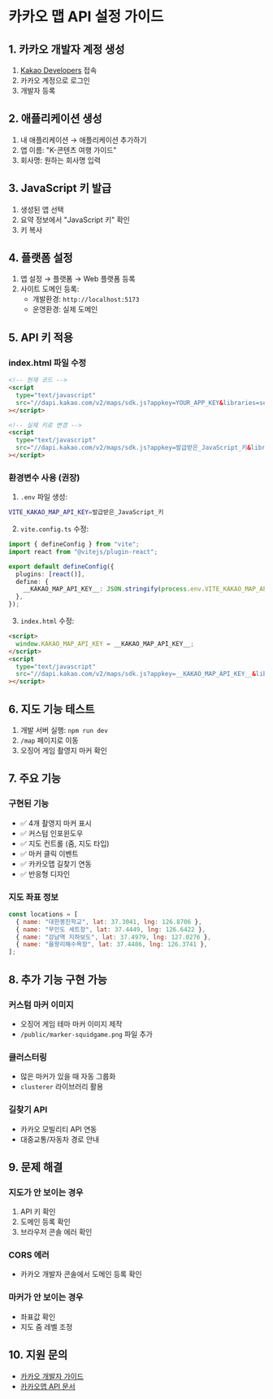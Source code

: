 # 카카오 맵 API 설정 가이드

## 1. 카카오 개발자 계정 생성

1. [Kakao Developers](https://developers.kakao.com/) 접속
2. 카카오 계정으로 로그인
3. 개발자 등록

## 2. 애플리케이션 생성

1. 내 애플리케이션 → 애플리케이션 추가하기
2. 앱 이름: "K-콘텐츠 여행 가이드"
3. 회사명: 원하는 회사명 입력

## 3. JavaScript 키 발급

1. 생성된 앱 선택
2. 요약 정보에서 "JavaScript 키" 확인
3. 키 복사

## 4. 플랫폼 설정

1. 앱 설정 → 플랫폼 → Web 플랫폼 등록
2. 사이트 도메인 등록:
   - 개발환경: `http://localhost:5173`
   - 운영환경: 실제 도메인

## 5. API 키 적용

### index.html 파일 수정

```html
<!-- 현재 코드 -->
<script
  type="text/javascript"
  src="//dapi.kakao.com/v2/maps/sdk.js?appkey=YOUR_APP_KEY&libraries=services,clusterer,drawing"
></script>

<!-- 실제 키로 변경 -->
<script
  type="text/javascript"
  src="//dapi.kakao.com/v2/maps/sdk.js?appkey=발급받은_JavaScript_키&libraries=services,clusterer,drawing"
></script>
```

### 환경변수 사용 (권장)

1. `.env` 파일 생성:

```bash
VITE_KAKAO_MAP_API_KEY=발급받은_JavaScript_키
```

2. `vite.config.ts` 수정:

```typescript
import { defineConfig } from "vite";
import react from "@vitejs/plugin-react";

export default defineConfig({
  plugins: [react()],
  define: {
    __KAKAO_MAP_API_KEY__: JSON.stringify(process.env.VITE_KAKAO_MAP_API_KEY),
  },
});
```

3. `index.html` 수정:

```html
<script>
  window.KAKAO_MAP_API_KEY = __KAKAO_MAP_API_KEY__;
</script>
<script
  type="text/javascript"
  src="//dapi.kakao.com/v2/maps/sdk.js?appkey=__KAKAO_MAP_API_KEY__&libraries=services,clusterer,drawing"
></script>
```

## 6. 지도 기능 테스트

1. 개발 서버 실행: `npm run dev`
2. `/map` 페이지로 이동
3. 오징어 게임 촬영지 마커 확인

## 7. 주요 기능

### 구현된 기능

- ✅ 4개 촬영지 마커 표시
- ✅ 커스텀 인포윈도우
- ✅ 지도 컨트롤 (줌, 지도 타입)
- ✅ 마커 클릭 이벤트
- ✅ 카카오맵 길찾기 연동
- ✅ 반응형 디자인

### 지도 좌표 정보

```javascript
const locations = [
  { name: "대한봉진학교", lat: 37.3041, lng: 126.8706 },
  { name: "무인도 세트장", lat: 37.4449, lng: 126.6422 },
  { name: "강남역 지하보도", lat: 37.4979, lng: 127.0276 },
  { name: "을왕리해수욕장", lat: 37.4486, lng: 126.3741 },
];
```

## 8. 추가 기능 구현 가능

### 커스텀 마커 이미지

- 오징어 게임 테마 마커 이미지 제작
- `/public/marker-squidgame.png` 파일 추가

### 클러스터링

- 많은 마커가 있을 때 자동 그룹화
- `clusterer` 라이브러리 활용

### 길찾기 API

- 카카오 모빌리티 API 연동
- 대중교통/자동차 경로 안내

## 9. 문제 해결

### 지도가 안 보이는 경우

1. API 키 확인
2. 도메인 등록 확인
3. 브라우저 콘솔 에러 확인

### CORS 에러

- 카카오 개발자 콘솔에서 도메인 등록 확인

### 마커가 안 보이는 경우

- 좌표값 확인
- 지도 줌 레벨 조정

## 10. 지원 문의

- [카카오 개발자 가이드](https://apis.map.kakao.com/web/guide/)
- [카카오맵 API 문서](https://apis.map.kakao.com/web/)
